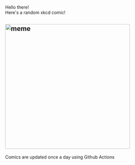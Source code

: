 Hello there! <br>Here's a random xkcd comic!<br>
## <img src="https://imgs.xkcd.com/comics/deep_end.png" alt="meme" width="400"/><br>
Comics are updated once a day using Github Actions